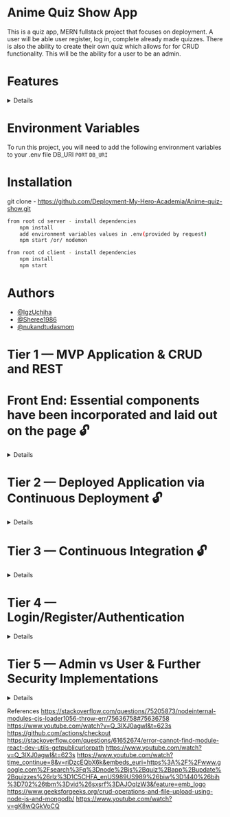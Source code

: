 # Anime Quiz Show App
This is a quiz app, MERN fullstack project that focuses on deployment. A user will be able user register, log in, complete already made quizzes. There is also the ability to create their own quiz which allows for for CRUD functionality. This will be the ability for a user to be an admin.


# Features

<details>
USER
- able to login/register
- able to use CRUD (CREATE, READ, UPDATE, and DELETE their own quizzes)
ADMIN
-able to login/register
-able to see information on users/quizzes
</details>


# Environment Variables
To run this project, you will need to add the following environment variables to your .env file DB_URI
`PORT`
`DB_URI`

# Installation
git clone - https://github.com/Deployment-My-Hero-Academia/Anime-quiz-show.git

```bash backend
from root cd server - install dependencies
    npm install
    add environment variables values in .env(provided by request)
    npm start /or/ nodemon
```

```bash frontend   
from root cd client - install dependencies
    npm install
    npm start
```


# Authors
- [@IgzUchiha](https://github.com/IgzUchiha)
- [@Sheree1986](https://github.com/Sheree1986)
- [@nukandtudasmom](https://github.com/nukandtudasmom)
#

# Tier 1 —  MVP Application & CRUD and REST

# Front End: Essential components have been incorporated and laid out on the page 🔓
<details>


   ❓ User is able to navigate through the page using necessary route

   ❓ User interface is thoughtfully designed. You may use vanilla CSS, or use a CSS Framework

   ❓ As a user, I want the app to have a nice UX

   ❓ As a user, I want to see the data nicely organized

   ❓ As a User, I want to log in to a deployed app.


# Back End:

   ❓ As a user, I want to read entries from the database

   ❓ As a user, I want to add entries to the database

   ❓ As a user, I want to delete entries from the database

   ❓ As a user, I want to edit entries in the database

   ❓ As a user, I expect to do all of the above by accessing RESTful routes



# Deployment: Deploy the application using the service of your choice 🔓
   ❓  🏁 Backend Deployed with MongoDB Atlas - https://anime-quiz-app.onrender.com/ 🏁

   ❓  🏁 Frontend Deployed with Render.com - https://anime-quiz-app-frontend.onrender.com/ 🏁

   ❓  🏁 Postman API Documentation  - 🏁  

   ❓  🏁 YouTube Presentation Video - 🏁  


</details>

  
# Tier 2 — Deployed Application via Continuous Deployment 🔓
<details>
  
   ❓ Set up continuous deployments so that the application is deployed upon push/merge to main 
  
   ❓ Main Goal: The deployed app should be the most up to date version of your working-and-tested repository code

   ❓ NOTE: You are not required to use GitHub Actions

</details> 

#  Tier 3 — Continuous Integration 🔓
 <details>
  
   ❓ Create a Branch Protection Rule to run the tests upon Pull Requests to the main branch
  
   ❓ As a signed-up User, I want to be granted authorization to access the API

   ❓ Upon successful test runs, Github Actions should deploy your application

</details> 

# Tier 4 — Login/Register/Authentication
<details>
 
  ❓ As a user, I can create a new account with my information saved in a database 
 
  ❓ As a user, I can login to the account to retrieve information specific to my account. This information is displayed on the screen to make my user experience different from other users.
 
  ❓ As User B, I should not have access to User A’s private data (i.e. profile information, unpublished blog posts, private images…)
  
  ❓ As a User, I expect not to be able to create new entities without first logging in / authenticating in some way (token/session)
 
  ❓ Allow only authenticated users to access the private/profile/sharing portion of the application 🚫
 
  ❓ Allow unauthenticated users to access other pages (like a welcome screen, or list of public posts)

</details>

# Tier 5 — Admin vs User & Further Security Implementations
<details>


  ❓ Create an admin setting that gives different controls to certain users of your application
  ❓ Protect your app against OWASP Top 10


</details>

References
https://stackoverflow.com/questions/75205873/nodeinternal-modules-cjs-loader1056-throw-err/75636758#75636758 https://www.youtube.com/watch?v=Q_3lXJ0agwI&t=623s
https://github.com/actions/checkout
https://stackoverflow.com/questions/61652674/error-cannot-find-module-react-dev-utils-getpublicurlorpath
https://www.youtube.com/watch?v=Q_3lXJ0agwI&t=623s
https://www.youtube.com/watch?time_continue=8&v=riDzcEQbX6k&embeds_euri=https%3A%2F%2Fwww.google.com%2Fsearch%3Fq%3Dnode%2Bjs%2Bquiz%2Bapp%2Bupdate%2Bquizzes%26rlz%3D1C5CHFA_enUS989US989%26biw%3D1440%26bih%3D702%26tbm%3Dvid%26sxsrf%3DAJOqlzW3&feature=emb_logo
https://www.geeksforgeeks.org/crud-operations-and-file-upload-using-node-js-and-mongodb/
https://www.youtube.com/watch?v=gK8wQGkVoCQ
